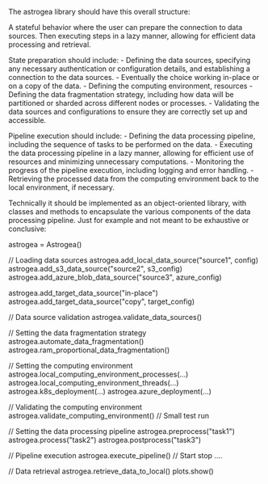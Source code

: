 The astrogea library should have this overall structure:

A stateful behavior where the user can prepare the connection to data sources. Then executing steps in a lazy manner, allowing for efficient data processing and retrieval.

State preparation should include: 
	- Defining the data sources, specifying any necessary authentication or configuration details, and establishing a connection to the data sources.
	- Eventually the choice working in-place or on a copy of the data.
	- Defining the computing environment, resources
	- Defining the data fragmentation strategy, including how data will be partitioned or sharded across different nodes or processes.
	- Validating the data sources and configurations to ensure they are correctly set up and accessible.

Pipeline execution should include:
	- Defining the data processing pipeline, including the sequence of tasks to be performed on the data.
	- Executing the data processing pipeline in a lazy manner, allowing for efficient use of resources and minimizing unnecessary computations.
	- Monitoring the progress of the pipeline execution, including logging and error handling.
	- Retrieving the processed data from the computing environment back to the local environment, if necessary.

Technically it should be implemented as an object-oriented library, with classes and methods to encapsulate the various components of the data processing pipeline.
Just for example and not meant to be exhaustive or conclusive:

astrogea = Astrogea()

// Loading data sources
astrogea.add_local_data_source("source1", config) 
astrogea.add_s3_data_source("source2", s3_config)
astrogea.add_azure_blob_data_source("source3", azure_config)

astrogea.add_target_data_source("in-place")
astrogea.add_target_data_source("copy", target_config)

// Data source validation
astrogea.validate_data_sources()

// Setting the data fragmentation strategy
astrogea.automate_data_fragmentation()
astrogea.ram_proportional_data_fragmentation()

// Setting the computing environment
astrogea.local_computing_environment_processes(...)
astrogea.local_computing_environment_threads(...)
astrogea.k8s_deployment(...)
astrogea.azure_deployment(...)

// Validating the computing environment
astrogea.validate_computing_environment() // Small test run

// Setting the data processing pipeline
astrogea.preprocess("task1")
astrogea.process("task2")
astrogea.postprocess("task3")

// Pipeline execution
astrogea.execute_pipeline()
// Start stop ....

// Data retrieval
astrogea.retrieve_data_to_local()
plots.show()
